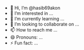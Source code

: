 - 👋 Hi, I’m @hasib69akon
- 👀 I’m interested in ...
- 🌱 I’m currently learning ...
- 💞️ I’m looking to collaborate on ...
- 📫 How to reach me ...
- 😄 Pronouns: ...
- ⚡ Fun fact: ...

<!---
hasib69akon/hasib69akon is a ✨ special ✨ repository because its `README.md` (this file) appears on your GitHub profile.
You can click the Preview link to take a look at your changes.
--->

